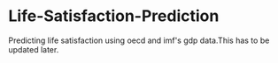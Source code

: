 # Life-Satisfaction-Prediction
Predicting life satisfaction using oecd and imf's gdp data.This has to be updated later.
